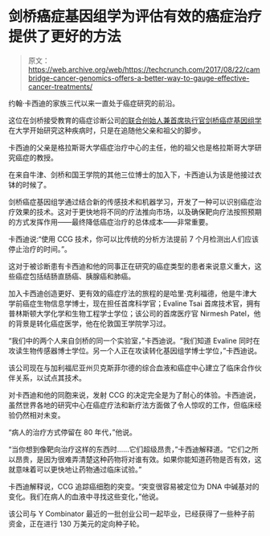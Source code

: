 # 剑桥癌症基因组学为评估有效的癌症治疗提供了更好的方法 

> 原文：<https://web.archive.org/web/https://techcrunch.com/2017/08/22/cambridge-cancer-genomics-offers-a-better-way-to-gauge-effective-cancer-treatments/>

约翰·卡西迪的家族三代以来一直处于癌症研究的前沿。

这位在剑桥接受教育的癌症诊断公司[的联合创始人兼首席执行官剑桥癌症基因组学](https://web.archive.org/web/20230219195301/http://ccg.ai/)在大学开始研究这种疾病时，只是在追随他父亲和祖父的脚步。

卡西迪的父亲是格拉斯哥大学癌症治疗中心的主任，他的祖父也是格拉斯哥大学研究癌症的教授。

在来自牛津、剑桥和国王学院的其他三位博士的加入下，卡西迪认为该是他接过衣钵的时候了。

剑桥癌症基因组学通过结合新的传感技术和机器学习，开发了一种可以识别癌症治疗效果的技术。这对于更快地将不同的疗法推向市场，以及确保靶向疗法按照预期的方式发挥作用——最终降低癌症治疗的总体成本——非常重要。

卡西迪说:“使用 CCG 技术，你可以比传统的分析方法提前 7 个月检测出人们应该停止治疗的时间。”。

这对于被诊断患有卡西迪和他的同事正在研究的癌症类型的患者来说意义重大，这些癌症包括结肠直肠癌、胰腺癌和肺癌。

加入卡西迪创造更好、更有效的癌症疗法的旅程的是哈里·克利福德，他是牛津大学前癌症生物信息学博士，现在担任首席科学官；Evaline Tsai 首席技术官，拥有普林斯顿大学化学和生物工程学士学位；该公司的首席医疗官 Nirmesh Patel，他的背景是转化癌症医学，他在伦敦国王学院学习过。

“我们中的两个人来自剑桥的同一个实验室，”卡西迪说。“我们知道 Evaline 同时在攻读生物传感器博士学位。另一个人正在攻读转化基因组学博士学位，”卡西迪说。

该公司现在与加利福尼亚州贝克斯菲尔德的综合血液和癌症中心建立了临床合作伙伴关系，以试点其技术。

对卡西迪和他的同胞来说，发射 CCG 的决定完全是为了耐心的体验。卡西迪说，虽然世界各地的研究中心在癌症疗法和新疗法方面做了令人惊叹的工作，但临床经验仍然相对未变。

“病人的治疗方式停留在 80 年代，”他说。

“当你想到像靶向治疗这样的东西时……它们超级昂贵，”卡西迪解释道。“它们之所以昂贵，是因为很难弄清楚这种药物将对谁有效。如果你能知道药物是否有效，这就意味着可以更快地让药物通过临床试验。”

卡西迪解释说，CCG 追踪癌细胞的突变。“突变很容易被定位为 DNA 中碱基对的变化。我们在病人的血液中寻找这些变化，”他说。

该公司与 Y Combinator 最近的一批创业公司一起毕业，已经获得了一些种子前资金，正在进行 130 万美元的定向种子轮。